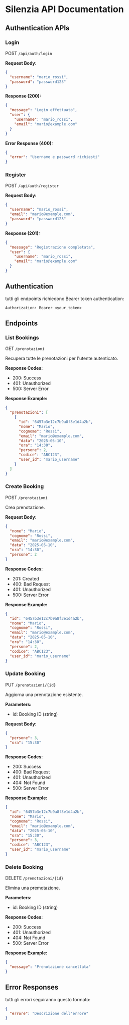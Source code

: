 # Silenzia API Documentation

## Authentication APIs

### Login
POST `/api/auth/login`

**Request Body:**
```json
{
  "username": "mario_rossi",
  "password": "password123"
}
```

**Response (200):**
```json
{
  "message": "Login effettuato",
  "user": {
    "username": "mario_rossi",
    "email": "mario@example.com"
  }
}
```

**Error Response (400):**
```json
{
  "error": "Username e password richiesti"
}
```

### Register
POST `/api/auth/register`

**Request Body:**
```json
{
  "username": "mario_rossi",
  "email": "mario@example.com",
  "password": "password123"
}
```

**Response (201):**
```json
{
  "message": "Registrazione completata",
  "user": {
    "username": "mario_rossi",
    "email": "mario@example.com"
  }
}
```

## Authentication
tutti gli endpoints richiedono Bearer token authentication:
```
Authorization: Bearer <your_token>
```

## Endpoints

### List Bookings
GET `/prenotazioni`

Recupera tutte le prenotazioni per l'utente autenticato.

**Response Codes:**
- 200: Success
- 401: Unauthorized
- 500: Server Error

**Response Example:**
```json
{
  "prenotazioni": [
    {
      "id": "6457b3e12c7b9a8f3e1d4a2b",
      "nome": "Mario",
      "cognome": "Rossi",
      "email": "mario@example.com",
      "data": "2025-05-10",
      "ora": "14:30",
      "persone": 2,
      "codice": "ABC123",
      "user_id": "mario_username"
    }
  ]
}
```

### Create Booking
POST `/prenotazioni`

Crea prenotazione.

**Request Body:**
```json
{
  "nome": "Mario",
  "cognome": "Rossi",
  "email": "mario@example.com",
  "data": "2025-05-10",
  "ora": "14:30",
  "persone": 2
}
```

**Response Codes:**
- 201: Created
- 400: Bad Request
- 401: Unauthorized
- 500: Server Error

**Response Example:**
```json
{
  "id": "6457b3e12c7b9a8f3e1d4a2b",
  "nome": "Mario",
  "cognome": "Rossi",
  "email": "mario@example.com",
  "data": "2025-05-10",
  "ora": "14:30",
  "persone": 2,
  "codice": "ABC123",
  "user_id": "mario_username"
}
```

### Update Booking
PUT `/prenotazioni/{id}`

Aggiorna una prenotazione esistente.

**Parameters:**
- id: Booking ID (string)

**Request Body:**
```json
{
  "persone": 3,
  "ora": "15:30"
}
```

**Response Codes:**
- 200: Success
- 400: Bad Request
- 401: Unauthorized
- 404: Not Found
- 500: Server Error

**Response Example:**
```json
{
  "id": "6457b3e12c7b9a8f3e1d4a2b",
  "nome": "Mario",
  "cognome": "Rossi",
  "email": "mario@example.com",
  "data": "2025-05-10",
  "ora": "15:30",
  "persone": 3,
  "codice": "ABC123",
  "user_id": "mario_username"
}
```

### Delete Booking
DELETE `/prenotazioni/{id}`

Elimina una premotazione.

**Parameters:**
- id: Booking ID (string)

**Response Codes:**
- 200: Success
- 401: Unauthorized
- 404: Not Found
- 500: Server Error

**Response Example:**
```json
{
  "message": "Prenotazione cancellata"
}
```

## Error Responses
tutti gli errori seguiranno questo formato:
```json
{
  "errore": "Descrizione dell'errore"
}
```